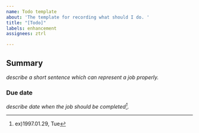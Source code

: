 ```yaml
---
name: Todo template
about: 'The template for recording what should I do. '
title: "[Todo]"
labels: enhancement
assignees: ztrl

---
```


## Summary
_describe a short sentence which can represent a job properly._

### Due date
_describe date when the job should be completed[^1]._



[^1]: ex)1997.01.29, Tue
